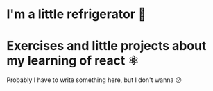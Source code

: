 # I'm a little refrigerator 🧊

# Exercises and little projects about my learning of react ⚛️
   Probably I have to write something here, but I don't wanna 😗
